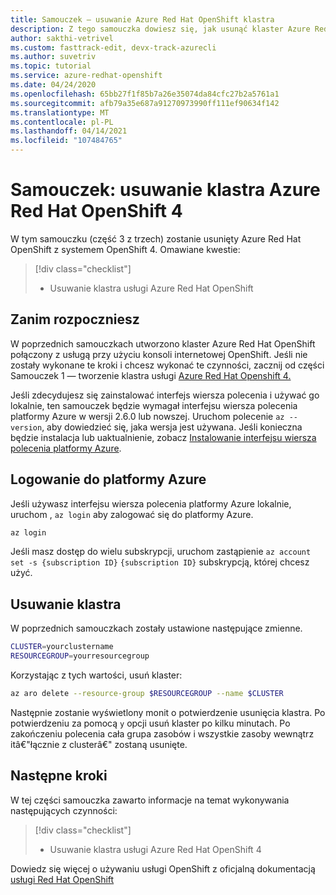 ```yaml
---
title: Samouczek — usuwanie Azure Red Hat OpenShift klastra
description: Z tego samouczka dowiesz się, jak usunąć klaster Azure Red Hat OpenShift przy użyciu interfejsu wiersza polecenia platformy Azure
author: sakthi-vetrivel
ms.custom: fasttrack-edit, devx-track-azurecli
ms.author: suvetriv
ms.topic: tutorial
ms.service: azure-redhat-openshift
ms.date: 04/24/2020
ms.openlocfilehash: 65bb27f1f85b7a26e35074da84cfc27b2a5761a1
ms.sourcegitcommit: afb79a35e687a91270973990ff111ef90634f142
ms.translationtype: MT
ms.contentlocale: pl-PL
ms.lasthandoff: 04/14/2021
ms.locfileid: "107484765"
---
```

# <a name="tutorial-delete-an-azure-red-hat-openshift-4-cluster"></a>Samouczek: usuwanie klastra Azure Red Hat OpenShift 4

W tym samouczku (część 3 z trzech) zostanie usunięty Azure Red Hat OpenShift z systemem OpenShift 4. Omawiane kwestie:

> [!div class="checklist"]
> * Usuwanie klastra usługi Azure Red Hat OpenShift


## <a name="before-you-begin"></a>Zanim rozpoczniesz

W poprzednich samouczkach utworzono klaster Azure Red Hat OpenShift połączony z usługą przy użyciu konsoli internetowej OpenShift. Jeśli nie zostały wykonane te kroki i chcesz wykonać te czynności, zacznij od części Samouczek 1 — tworzenie klastra usługi [Azure Red Hat Openshift 4.](tutorial-create-cluster.md)

Jeśli zdecydujesz się zainstalować interfejs wiersza polecenia i używać go lokalnie, ten samouczek będzie wymagał interfejsu wiersza polecenia platformy Azure w wersji 2.6.0 lub nowszej. Uruchom polecenie `az --version`, aby dowiedzieć się, jaka wersja jest używana. Jeśli konieczna będzie instalacja lub uaktualnienie, zobacz [Instalowanie interfejsu wiersza polecenia platformy Azure](/cli/azure/install-azure-cli).

## <a name="sign-in-to-azure"></a>Logowanie do platformy Azure

Jeśli używasz interfejsu wiersza polecenia platformy Azure lokalnie, uruchom , `az login` aby zalogować się do platformy Azure.

```bash
az login
```

Jeśli masz dostęp do wielu subskrypcji, uruchom zastąpienie `az account set -s {subscription ID}` `{subscription ID}` subskrypcją, której chcesz użyć.

## <a name="delete-the-cluster"></a>Usuwanie klastra

W poprzednich samouczkach zostały ustawione następujące zmienne.

```bash
CLUSTER=yourclustername
RESOURCEGROUP=yourresourcegroup
```

Korzystając z tych wartości, usuń klaster:

```bash
az aro delete --resource-group $RESOURCEGROUP --name $CLUSTER
```

Następnie zostanie wyświetlony monit o potwierdzenie usunięcia klastra. Po potwierdzeniu za pomocą `y` opcji usuń klaster po kilku minutach. Po zakończeniu polecenia cała grupa zasobów i wszystkie zasoby wewnątrz itâ€"łącznie z clusterâ€" zostaną usunięte.

## <a name="next-steps"></a>Następne kroki

W tej części samouczka zawarto informacje na temat wykonywania następujących czynności:
> [!div class="checklist"]
> * Usuwanie klastra usługi Azure Red Hat OpenShift 4

Dowiedz się więcej o używaniu usługi OpenShift z oficjalną dokumentacją [usługi Red Hat OpenShift](https://docs.openshift.com/container-platform/4.6/welcome/index.html)
